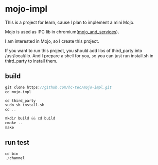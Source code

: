 # mojo-impl

This is a project for learn, cause I plan to implement a mini Mojo.

Mojo is used as IPC lib in chromium([mojo_and_services](https://chromium.googlesource.com/chromium/src/+/HEAD/docs/mojo_and_services.md)).
 
I am interested in Mojo, so I create this project.

If you want to run this project, you should add libs of third_party into /usr/local/lib.
And I prepare a shell for you, so you can just run install.sh in third_party to install them.

## build
```c++
git clone https://github.com/hc-tec/mojo-impl.git
cd mojo-impl

cd third_party
sudo sh install.sh
cd ..

mkdir build && cd build
cmake ..
make
```

## run test
```c++
cd bin
./channel
```
